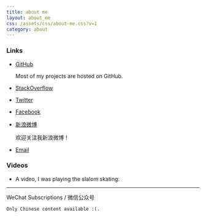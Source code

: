 ```yaml
---
title: about me
layout: about_me
css: /assets/css/about-me.css?v=1
category: about
---
```


### Links

* [GitHub](https://github.com/liaobinhua) 

    Most of my projects are hosted on GitHub.
* [StackOverflow]() 

* [Twitter]()

* [Facebook]()

* [新浪微博](http://weibo.com/liaobinhua1994/)

    欢迎关注我新浪微博！

* [Email]("liaobinhua1994@gmail.com")


### Videos

* A video, I was playing the slalom skating:

<div class='tc'>
</div>


---


<div class='wechat-mp-qrcode'>
    WeChat Subscriptions / 微信公众号<br/>

    Only Chinese content available :(. 
</div>


